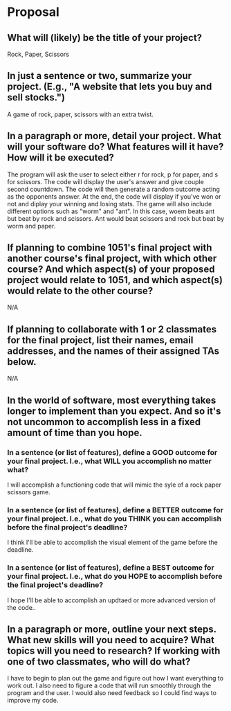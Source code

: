 # Proposal

## What will (likely) be the title of your project?

Rock, Paper, Scissors

## In just a sentence or two, summarize your project. (E.g., "A website that lets you buy and sell stocks.")

A game of rock, paper, scissors with an extra twist. 

## In a paragraph or more, detail your project. What will your software do? What features will it have? How will it be executed?

The program will ask the user to select either r for rock, p for paper, and s for scissors. The code will display the user's answer and give couple second countdown. The code will then generate a random outcome acting as the opponents answer. At the end, the code will display if you've won or not and diplay your winning and losing stats. The game will also include different options such as "worm" and "ant". In this case, woem beats ant but beat by rock and scissors. Ant would beat scissors and rock but beat by worm and paper. 

## If planning to combine 1051's final project with another course's final project, with which other course? And which aspect(s) of your proposed project would relate to 1051, and which aspect(s) would relate to the other course?

N/A

## If planning to collaborate with 1 or 2 classmates for the final project, list their names, email addresses, and the names of their assigned TAs below.

N/A

## In the world of software, most everything takes longer to implement than you expect. And so it's not uncommon to accomplish less in a fixed amount of time than you hope.

### In a sentence (or list of features), define a GOOD outcome for your final project. I.e., what WILL you accomplish no matter what?

I will accomplish a functioning code that will mimic the syle of a rock paper scissors game. 

### In a sentence (or list of features), define a BETTER outcome for your final project. I.e., what do you THINK you can accomplish before the final project's deadline?

I think I'll be able to accomplish the visual element of the game before the deadline. 

### In a sentence (or list of features), define a BEST outcome for your final project. I.e., what do you HOPE to accomplish before the final project's deadline?

I hope I'll be able to accomplish an updtaed or more advanced version of the code.. 

## In a paragraph or more, outline your next steps. What new skills will you need to acquire? What topics will you need to research? If working with one of two classmates, who will do what?

I have to begin to plan out the game and figure out how I want everything to work out. I also need to figure a code that will run smoothly through the program and the user. I would also need feedback so I could find ways to improve my code.
